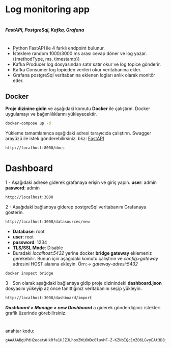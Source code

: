 # Log monitoring app
#
##### FastAPI, PostgreSql, Kafka, Grafana
#
- Python FastAPI ile 4 farklı endpoint bulunur.
- İsteklere random 1000/3000 ms arası cevap döner ve log yazar. ({methodType, ms, timestamp})
- Kafka Producer log dosyasından satır satır okur ve log topice gönderir.
- Kafka Consumer log topicden verileri okur veritabanına ekler.
- Grafana postgreSql veritabanına eklenen logları anlık olarak monitör eder.

## Docker
**Proje dizinine gidin** ve aşağıdaki komutu **Docker** ile çalıştırın. Docker uygulamayı ve bağımlılıklarını yükleyecektir. 
```sh
docker-compose up -d
```

Yükleme tamamlanınca aşağıdaki adresi tarayıcıda çalıştırın. Swagger arayüzü ile istek gönderebilirsiniz. bkz:   [FastAPI](https://fastapi.tiangolo.com/#interactive-api-docs) 

```sh
http://localhost:8000/docs
```
#
# Dashboard
1 - Aşağıdaki adrese giderek grafanaya erişin ve giriş yapın. 
**user**: admin 
**pasword**: admin
```sh
http://localhost:3000
```
2 - Aşağıdaki bağlantıya giderep postgreSql veritabanını Grafanaya gösterin.
```sh
http://localhost:3000/datasources/new
```
- **Database**: root
- **user**: root
- **password**: 1234
- **TLS/SSL Mode**: Disable
- Buradaki *localhost:5432* yerine docker **bridge gateway** eklemeniz gerekebilir. Bunun için aşağıdaki komutu çalıştırın ve *config>gateway* adresini HOST alanına ekleyin. Örn:-> *gateway-adresi:5432*
```sh
docker inspect bridge
```
3 - Son olarak aşağıdaki bağlantıya gidip proje dizinindeki **dashboard.json** dosyasını yükeyip az önce tanıttığınız veritabanını seçip yükleyin.
```sh
http://localhost:3000/dashboard/import
```
***Dashboard > Manage > new Dashboard*** a giderek gönderdiğiniz istekleri grafik üzerinde görebilirsiniz.

#
#
#

anahtar kodu:
```sh
gAAAAABgUPdH2eoetAHkRfa1HJZJLhoxZWi6WDc0luvMF-Z-KZNbIQc1mZO6LGvyEAt3D8j3N2NRSc95PMxD7LCOoJ9D462jaxScGH-VejZ3cEZ8owwKAtaYFVUYD9hYQFMdY2Z4t4XYmrhDUTjE3E-G0ztcPb5j_1-3z6BNGG_0F6UMxsFTRHgnYlMNH9K4EdL9Uphlj_Iz
```